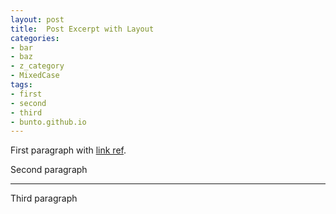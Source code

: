 ```yaml
---
layout: post
title:  Post Excerpt with Layout
categories:
- bar
- baz
- z_category
- MixedCase
tags:
- first
- second
- third
- bunto.github.io
---
```


First paragraph with [link ref][link].

Second paragraph

---

Third paragraph

[link]: https://bunto.github.io/
